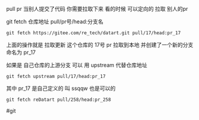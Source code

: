 pull pr 
当别人提交了代码  你需要拉取下来 看的时候 可以定向的 拉取 别人的pr

git fetch 仓库地址 pull/pr号/head:分支名

	git fetch https://gitee.com/re_tech/datart.git pull/17/head:pr_17


上面的操作就是 拉取更新 这个仓库的 17号 pr 拉取到本地 并创建了一个新的分支 命名为 pr_17

如果是 自己仓库的上游分支 可以 用 upstream 代替仓库地址

	git fetch upstream pull/17/head:pr_17 


其中 pr_17 是自己定义的 叫 ssqqw 也是可以的


	git fetch reDatart pull/258/head:pr_258


#git


